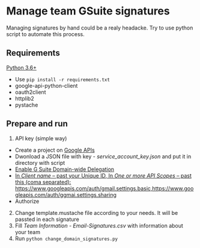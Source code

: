 Manage team GSuite signatures
=============================

Managing signatures by hand could be a realy headacke. 
Try to use python script to automate this process. 

Requirements
------------
[Python 3.6+](https://www.python.org/)
-   Use `pip install -r requirements.txt`
-   google-api-python-client
-   oauth2client
-   httplib2
-   pystache

Prepare and run
-------
1.  API key (simple way)
-   Create a project on [Google APIs](https://console.developers.google.com/start/api?id=gmail&credential=client_key) 
-	Dwonload a JSON file with key - *service_account_key.json* and put it in directory with script
-   [Enable G Suite Domain-wide Delegation](https://developers.google.com/admin-sdk/reports/v1/guides/delegation)
-   [In *Client name* – past your Unique ID, In *One or more API Scopes* – past this (coma separated):](https://admin.google.com/AdminHome?chromeless=1#OGX:ManageOauthClients)
https://www.googleapis.com/auth/gmail.settings.basic,https://www.googleapis.com/auth/ggmai.settings.sharing
-   Authorize
2.  Change template.mustache file according to your needs. It will be passted in each signature
3.  Fill *Team Information - Email-Signatures.csv* with information about your team
4.  Run `python change_domain_signatures.py`
